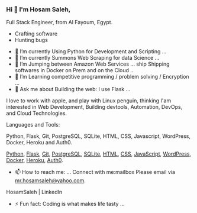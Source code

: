 ### Hi 👋 I'm Hosam Saleh,

Full Stack Engineer, from Al Fayoum, Egypt.
* Crafting software
* Hunting bugs

- 🔭 I’m currently Using Python for Development and Scripting ...
- 🌱 I’m currently Summons Web Scraping for data Science ...
- 👯 I’m Jumping between Amazon Web Services ...
ship Shipping softwares in Docker on Prem and on the Cloud ..
- 🤔 I’m Learning competitive programming / problem solving / Encryption ...
- 💬 Ask me about Building the web: I use Flask ...

I love to work with apple, and play with Linux penguin, thinking I'am interested in Web Development, Building devtools, Automation, DevOps, and Cloud Technologies.

Languages and Tools:

Python, Flask, Git, PostgreSQL, SQLite, HTML, CSS, Javascript, WordPress, Docker, Heroku and Auth0.

[Python](img/python.png), [Flask](img/flask.png), [Git](img/git.png), [PostgreSQL](img/postgreSQL.png), [SQLite](img/SQLite.png), [HTML](img/html.png), [CSS](img/css.png), [JavaScript](img/javascript.png), [WordPress](img/wordpress.jpg), [Docker](img/docker.png), [Heroku](img/heroku.png), [Auth0](img/auth0.png).


- 📫 How to reach me: ...
Connect with me:mailbox Please email via mr.hosamsaleh@yahoo.com.

HosamSaleh | LinkedIn

- ⚡ Fun fact: Coding is what makes life tasty ...

